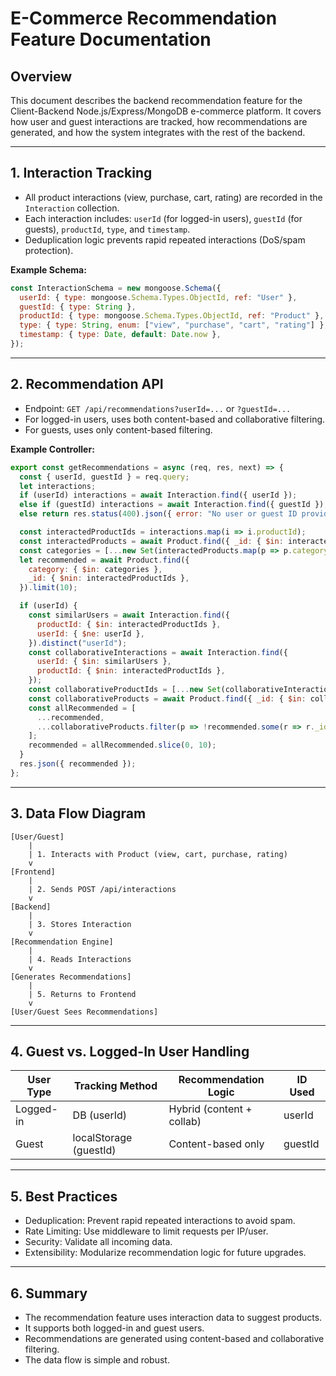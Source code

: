 # E-Commerce Recommendation Feature Documentation

## Overview
This document describes the backend recommendation feature for the Client-Backend Node.js/Express/MongoDB e-commerce platform. It covers how user and guest interactions are tracked, how recommendations are generated, and how the system integrates with the rest of the backend.

---

## 1. Interaction Tracking
- All product interactions (view, purchase, cart, rating) are recorded in the `Interaction` collection.
- Each interaction includes: `userId` (for logged-in users), `guestId` (for guests), `productId`, `type`, and `timestamp`.
- Deduplication logic prevents rapid repeated interactions (DoS/spam protection).

**Example Schema:**
```js
const InteractionSchema = new mongoose.Schema({
  userId: { type: mongoose.Schema.Types.ObjectId, ref: "User" },
  guestId: { type: String },
  productId: { type: mongoose.Schema.Types.ObjectId, ref: "Product" },
  type: { type: String, enum: ["view", "purchase", "cart", "rating"] },
  timestamp: { type: Date, default: Date.now },
});
```

---

## 2. Recommendation API
- Endpoint: `GET /api/recommendations?userId=...` or `?guestId=...`
- For logged-in users, uses both content-based and collaborative filtering.
- For guests, uses only content-based filtering.

**Example Controller:**
```js
export const getRecommendations = async (req, res, next) => {
  const { userId, guestId } = req.query;
  let interactions;
  if (userId) interactions = await Interaction.find({ userId });
  else if (guestId) interactions = await Interaction.find({ guestId });
  else return res.status(400).json({ error: "No user or guest ID provided" });

  const interactedProductIds = interactions.map(i => i.productId);
  const interactedProducts = await Product.find({ _id: { $in: interactedProductIds } });
  const categories = [...new Set(interactedProducts.map(p => p.category))];
  let recommended = await Product.find({
    category: { $in: categories },
    _id: { $nin: interactedProductIds },
  }).limit(10);

  if (userId) {
    const similarUsers = await Interaction.find({
      productId: { $in: interactedProductIds },
      userId: { $ne: userId },
    }).distinct("userId");
    const collaborativeInteractions = await Interaction.find({
      userId: { $in: similarUsers },
      productId: { $nin: interactedProductIds },
    });
    const collaborativeProductIds = [...new Set(collaborativeInteractions.map(i => i.productId.toString()))];
    const collaborativeProducts = await Product.find({ _id: { $in: collaborativeProductIds } }).limit(10);
    const allRecommended = [
      ...recommended,
      ...collaborativeProducts.filter(p => !recommended.some(r => r._id.toString() === p._id.toString())),
    ];
    recommended = allRecommended.slice(0, 10);
  }
  res.json({ recommended });
};
```

---

## 3. Data Flow Diagram
```
[User/Guest]
    |
    | 1. Interacts with Product (view, cart, purchase, rating)
    v
[Frontend]
    |
    | 2. Sends POST /api/interactions
    v
[Backend]
    |
    | 3. Stores Interaction
    v
[Recommendation Engine]
    |
    | 4. Reads Interactions
    v
[Generates Recommendations]
    |
    | 5. Returns to Frontend
    v
[User/Guest Sees Recommendations]
```

---

## 4. Guest vs. Logged-In User Handling
| User Type   | Tracking Method         | Recommendation Logic         | ID Used      |
|-------------|------------------------|-----------------------------|--------------|
| Logged-in   | DB (userId)            | Hybrid (content + collab)   | userId       |
| Guest       | localStorage (guestId) | Content-based only          | guestId      |

---

## 5. Best Practices
- Deduplication: Prevent rapid repeated interactions to avoid spam.
- Rate Limiting: Use middleware to limit requests per IP/user.
- Security: Validate all incoming data.
- Extensibility: Modularize recommendation logic for future upgrades.

---

## 6. Summary
- The recommendation feature uses interaction data to suggest products.
- It supports both logged-in and guest users.
- Recommendations are generated using content-based and collaborative filtering.
- The data flow is simple and robust.

